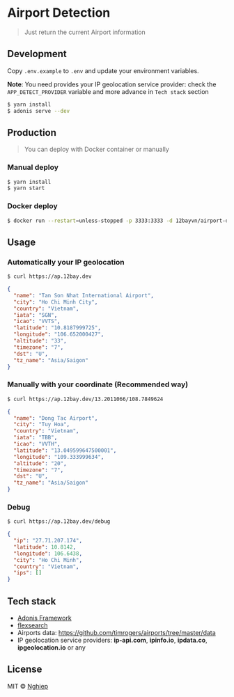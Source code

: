# Airport Detection

> Just return the current Airport information

## Development

Copy `.env.example` to `.env` and update your environment variables.

**Note**: You need provides your IP geolocation service provider: check the `APP_DETECT_PROVIDER` variable and more advance in `Tech stack` section

```bash
$ yarn install
$ adonis serve --dev
```

## Production

> You can deploy with Docker container or manually

### Manual deploy

```bash
$ yarn install
$ yarn start
```

### Docker deploy

```bash
$ docker run --restart=unless-stopped -p 3333:3333 -d 12bayvn/airport-detection
```

## Usage

### Automatically your IP geolocation

```bash
$ curl https://ap.12bay.dev
```

```json
{
  "name": "Tan Son Nhat International Airport",
  "city": "Ho Chi Minh City",
  "country": "Vietnam",
  "iata": "SGN",
  "icao": "VVTS",
  "latitude": "10.8187999725",
  "longitude": "106.652000427",
  "altitude": "33",
  "timezone": "7",
  "dst": "U",
  "tz_name": "Asia/Saigon"
}
```

### Manually with your coordinate (Recommended way)

```bash
$ curl https://ap.12bay.dev/13.2011066/108.7849624
```

```json
{
  "name": "Dong Tac Airport",
  "city": "Tuy Hoa",
  "country": "Vietnam",
  "iata": "TBB",
  "icao": "VVTH",
  "latitude": "13.049599647500001",
  "longitude": "109.333999634",
  "altitude": "20",
  "timezone": "7",
  "dst": "U",
  "tz_name": "Asia/Saigon"
}
```

### Debug

```bash
$ curl https://ap.12bay.dev/debug
```

```json
{
  "ip": "27.71.207.174",
  "latitude": 10.8142,
  "longitude": 106.6438,
  "city": "Ho Chi Minh",
  "country": "Vietnam",
  "ips": []
}
```

## Tech stack

- [Adonis Framework](https://adonisjs.com)
- [flexsearch](https://github.com/nextapps-de/flexsearch)
- Airports data: https://github.com/timrogers/airports/tree/master/data
- IP geolocation service providers: **ip-api.com**, **ipinfo.io**, **ipdata.co**, **ipgeolocation.io** or any

## License

MIT © [Nghiep](https://nghiepit.dev)
